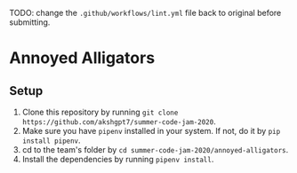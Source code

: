 TODO: change the `.github/workflows/lint.yml` file back to original before submitting.

# Annoyed Alligators

## Setup
1. Clone this repository by running `git clone https://github.com/akshgpt7/summer-code-jam-2020`.
2. Make sure you have `pipenv` installed in your system. If not, do it by `pip install pipenv`.
3. cd to the team's folder by `cd summer-code-jam-2020/annoyed-alligators`.
4. Install the dependencies by running `pipenv install`.
